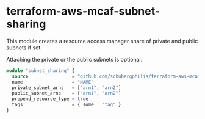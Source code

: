 # terraform-aws-mcaf-subnet-sharing

This module creates a resource access manager share of private and public subnets if set.

Attaching the private or the public subnets is optional.

```terraform
module "subnet_sharing" {
  source                = "github.com/schubergphilis/terraform-aws-mcaf-subnet-sharing"
  name                  = "NAME"
  private_subnet_arns   = ["arn1", "arn2"]
  public_subnet_arns    = ["arn1", "arn2"]
  prepend_resource_type = true
  tags                  = { some : "tag" }
}
```

<!--- BEGIN_TF_DOCS --->
<!--- END_TF_DOCS --->
